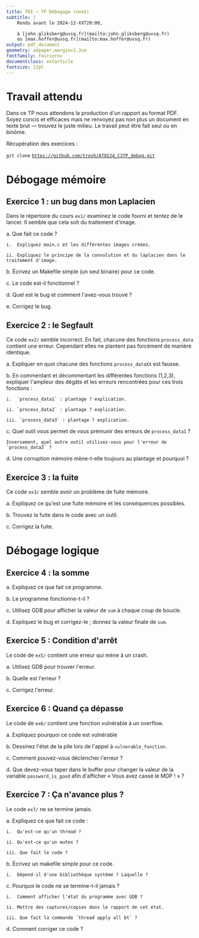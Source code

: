 ```yaml
---
title: TOI — TP Débogage (noté)
subtitle: |
    Rendu avant le 2024-12-XXT20:00,

    à [john.gliksberg@uvsq.fr](mailto:john.gliksberg@uvsq.fr)
    ou [max.hoffer@uvsq.fr](mailto:max.hoffer@uvsq.fr)
output: pdf_document
geometry: a4paper,margin=2.3cm
fontfamily: fouriernc
documentclass: extarticle
fontsize: 12pt
---
```


# Travail attendu

Dans ce TP nous attendons la production d'un rapport au format PDF.
Soyez concis et efficaces mais ne renvoyez pas non plus un document en texte brut
— trouvez le juste milieu.
Le travail peut être fait seul ou en binôme.

Récupération des exercices :

`git clone` [`https://github.com/trosh/ATOI24_C3TP_debug.git`](https://github.com/trosh/ATOI24_C3TP_debug.git)

# Débogage mémoire

## Exercice 1 : un bug dans mon Laplacien

Dans le répertoire du cours `ex1/` examinez le code fourni et tentez de le lancer.
Il semble que cela soit du traitement d'image.

a.  Que fait ce code ?

    i.  Expliquez main.c et les différentes images créées.

    ii. Expliquez le principe de la convolution et du laplacien dans le traitement d'image.

b.  Écrivez un Makefile simple (un seul binaire) pour ce code.

c.  Le code est-il fonctionnel ?

d.  Quel est le bug et comment l'avez-vous trouvé ?

e.  Corrigez le bug.

## Exercice 2 : le Segfault

Ce code `ex2/` semble incorrect.
En fait, chacune des fonctions `process_data` contient une erreur.
Cependant elles ne plantent pas forcément de manière identique.

a.  Expliquer en quoi chacune des fonctions `process_dataXX` est fausse.

b.  En commentant et décommentant les différentes fonctions (1,2,3), expliquer l'ampleur des
    dégâts et les erreurs rencontrées pour ces trois fonctions :

    i.  `process_data1` : plantage ? explication.

    ii. `process_data2` : plantage ? explication.

    iii. `process_data3` : plantage ? explication.

c.  Quel outil vous permet de vous prémunir des erreurs de `process_data1` ?

    Inversement, quel autre outil utilisez-vous pour l'erreur de `process_data3` ?

d.  Une corruption mémoire mène-t-elle toujours au plantage et pourquoi ?

## Exercice 3 : la fuite

Ce code `ex3/` semble avoir un problème de fuite mémoire.

a.  Expliquez ce qu'est une fuite mémoire et les conséquences possibles.

b.  Trouvez la fuite dans le code avec un outil.

c.  Corrigez la fuite.

# Débogage logique

## Exercice 4 : la somme

a.  Expliquez ce que fait ce programme.

b.  Le programme fonctionne-t-il ?

c.  Utilisez GDB pour afficher la valeur de `sum` à chaque coup de boucle.

d.  Expliquez le bug et corrigez-le ; donnez la valeur finale de `sum`.

## Exercice 5 : Condition d'arrêt

Le code de `ex5/` contient une erreur qui mène à un crash.

a.  Utilisez GDB pour trouver l'erreur.

b.  Quelle est l'erreur ?

c.  Corrigez l'erreur.

## Exercice 6 : Quand ça dépasse

Le code de `ex6/` contient une fonction vulnérable à un overflow.

a.  Expliquez pourquoi ce code est vulnérable

b.  Dessinez l'état de la pile lors de l'appel à `vulnerable_function`.

c.  Comment pouvez-vous déclencher l'erreur ?

d.  Que devez-vous taper dans le buffer pour changer la valeur de la variable
    `password_is_good` afin d'afficher « Vous avez cassé le MDP ! » ?

## Exercice 7 : Ça n'avance plus ?

Le code `ex7/` ne se termine jamais.

a.  Expliquez ce que fait ce code :

    i.  Qu'est-ce qu'un thread ?

    ii. Qu'est-ce qu'un mutex ?

    iii. Que fait le code ?

b.  Écrivez un makefile simple pour ce code.

    i.  Dépend-il d'une bibliothèque système ? Laquelle ?

c.  Pourquoi le code ne se termine-t-il jamais ?

    i.  Comment afficher l'état du programme avec GDB ?

    ii. Mettre des captures/copies dans le rapport de cet état.

    iii. Que fait la commande `thread apply all bt` ?

d.  Comment corriger ce code ?

